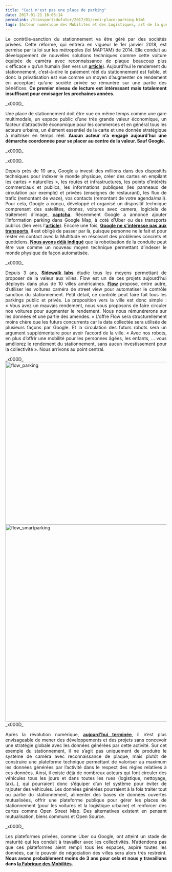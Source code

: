 ```yaml
---
title: "Ceci n'est pas une place de parking"
date: 2017-01-21 16:03:14
permalink: /transportsdufutur/2017/01/ceci-place-parking.html
tags: [Acteur numérique des Mobilités et des Logistiques, art de la guerre, assistant de mobilité, cité, citoyen, collectivité, Comment agir pour changer les pratiques ?, communs, données réelles, Fabrique des mobilités, google, stationnement, Territoire Collectivité Etat Europe]
---
```


<p style="text-align: justify;">Le contrôle-sanction du stationnement va être géré par des sociétés privées. Cette réforme, qui entrera en vigueur le 1er janvier 2018, est permise par la loi sur les métropoles (loi MAPTAM) de 2014. Elle conduit au développement de nouvelles solutions techniques comme cette voiture équipée de caméra avec reconnaissance de plaque beaucoup plus « efficace » qu’un humain (lien vers un <a href="http://www.huffingtonpost.fr/2016/11/08/pervenche-paris-police-voitures-parking/" target="_blank"><strong>article</strong></a>). Aujourd’hui le rendement du stationnement, c’est-à-dire le paiement réel du stationnement est faible, et donc la privatisation est vue comme un moyen d’augmenter ce rendement en acceptant qu’une société privée se rémunère sur une partie des bénéfices. <strong>Ce premier niveau de lecture est intéressant mais totalement insuffisant pour envisager les prochaines années.</strong></p>_x000D_
<p style="text-align: justify;">Une place de stationnement doit être vue en même temps comme une gare multimodale, un espace public d’une très grande valeur économique, un facteur d’attractivité économique pour les commerces et en général tous les acteurs urbains, un élément essentiel de la carte et une donnée stratégique à maîtriser en temps réel. <strong>Aucun acteur n’a engagé aujourd’hui une démarche coordonnée pour se placer au centre de la valeur. Sauf Google.</strong></p>_x000D_
<p style="text-align: justify;"><!--more--></p>_x000D_
<p style="text-align: justify;">Depuis près de 10 ans, Google a investi des millions dans des dispositifs techniques pour indexer le monde physique, créer des cartes en empilant les cartes « naturelles », les routes et infrastructures, les points d’intérêts commerciaux et publics, les informations publiques (les panneaux de circulation par exemple) et privées (enseignes de restaurant), les flux de trafic (remontant de waze), vos contacts (remontant de votre agenda/mail). Pour cela, Google a conçu, développé et organisé un dispositif technique comprenant des satellites, drones, voitures avec camera, logiciels de traitement d’image, <a href="http://www.lemonde.fr/pixels/article/2016/02/10/petite-histoire-des-captchas-ces-tests-d-identification-en-pleine-mutation_4862727_4408996.html" target="_blank"><strong>captcha</strong></a>. Récemment Google a annoncé ajouter l’information parking dans Google Map, à coté d’Uber ou des transports publics (lien vers l'<a href="http://www.digitaltrends.com/mobile/google-maps-parking-availability-android-app/" target="_blank"><strong>article</strong></a>). Encore une fois, <a href="http://transportsdufutur.ademe.fr/2016/10/sinteresse-lautomobile-craindre.html" target="_blank"><strong>Google ne s’intéresse pas aux transports</strong></a>, il est obligé de passer par là, puisque personne ne le fait et pour rester en contact avec la Multitude en résolvant des problèmes concrets et quotidiens. <a href="http://transportsdufutur.ademe.fr/2014/04/metanote-20-la-voiture-sans-conducteur-la-chimere.html?hlst=chim%C3%A8re" target="_blank"><strong>Nous avons déjà indiqué</strong></a> que la robotisation de la conduite peut être vue comme un nouveau moyen technique permettant d’indexer le monde physique de façon automatisée.</p>_x000D_
<p style="text-align: justify;">Depuis 3 ans, <a href="http://www.digitaltrends.com/android/sidewalk-labs-flow/" target="_blank"><strong>Sidewalk labs</strong></a> étudie tous les moyens permettant de proposer de la valeur aux villes. Flow est un de ces projets aujourd’hui déployés dans plus de 10 villes américaines. <a href="http://www.nextbigfuture.com/2016/06/sidewalk-labs-will-launch-flow-smart.html" target="_blank"><strong>Flow</strong></a> propose, entre autre, d’utiliser les voitures caméra de street view pour automatiser le contrôle sanction du stationnement. Petit détail, ce contrôle peut faire fait tous les parkings public et privés. La proposition vers la ville est donc simple : « Vous avez un mauvais rendement, nous vous proposons de faire circuler nos voitures pour augmenter le rendement. Nous nous rémunérerons sur les données et une partie des amendes. » L’offre Flow sera structurellement moins chère que les futurs concurrents car la data collectée sera utilisée de plusieurs façons par Google. Et la circulation des futurs robots sera un argument supplémentaire pour avoir l’accord de la ville. « Avec nos robots, en plus d’offrir une mobilité pour les personnes âgées, les enfants, … vous améliorez le rendement du stationnement, sans aucun investissement pour la collectivité ». Nous arrivons au point central.</p>_x000D_
<a href="http://transportsdufutur.ademe.fr/wp-content/uploads/sites/6/2017/01/flow_smartparking.jpg" rel="attachment wp-att-4769"><img class="aligncenter wp-image-4768 size-full" src="http://transportsdufutur.ademe.fr/wp-content/uploads/sites/6/2017/01/flow_parking.jpg" alt="flow_parking" width="840" height="505" /><img class="aligncenter wp-image-4769 size-large" src="http://transportsdufutur.ademe.fr/wp-content/uploads/sites/6/2017/01/flow_smartparking-1024x614.jpg" alt="flow_smartparking" width="1024" height="614" /></a>_x000D_
<p style="text-align: justify;">Après la révolution numérique, <a href="http://transportsdufutur.ademe.fr/2016/07/sources-lutopie-numerique.html" target="_blank"><strong>aujourd’hui terminée</strong></a>, il n’est plus envisageable de mener des développements et des projets sans concevoir une stratégie globale avec les données générées par cette activité. Sur cet exemple du stationnement, il ne s’agit pas uniquement de produire le système de caméra avec reconnaissance de plaque, mais plutôt de construire une plateforme technique permettant de valoriser au maximum les données générées par l’activité dans le respect des règles relatives à ces données. Ainsi, il existe déjà de nombreux acteurs qui font circuler des véhicules tous les jours et dans toutes les rues (logistique, nettoyage, taxi…), qui pourraient donc s’équiper d’un tel système pour éviter de rajouter des véhicules. Les données générées pourraient à la fois traiter tout ou partie du stationnement, alimenter des bases de données ouvertes mutualisées, offrir une plateforme publique pour gérer les places de stationnement (pour les voitures et la logistique urbaine) et renforcer des cartes comme Open Street Map. Des alternatives existent en pensant mutualisation, biens communs et Open Source.</p>_x000D_
<p style="text-align: justify;">Les plateformes privées, comme Uber ou Google, ont atteint un stade de maturité qui les conduit à travailler avec les collectivités. N’attendons pas que ces plateformes aient rempli tous les espaces, aspiré toutes les données, car le pouvoir de négociation des villes sera alors très restreint.<strong> Nous avons probablement moins de 3 ans pour cela et nous y travaillons dans <a href="http://lafabriquedesmobilites.fr" target="_blank">la Fabrique des Mobilités</a>.</strong></p>
